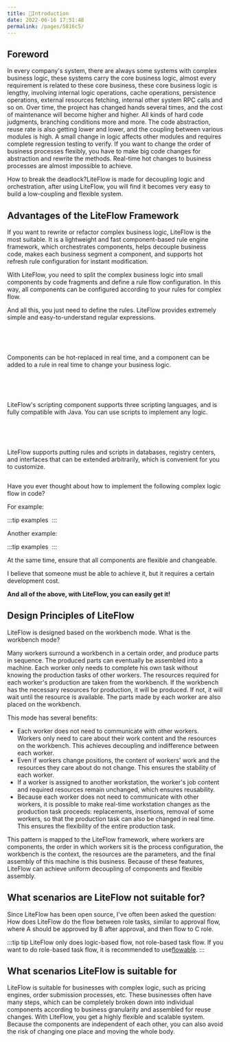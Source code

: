 ```yaml
---
title: 🍤Introduction
date: 2022-06-16 17:51:48
permalink: /pages/5816c5/
---
```


## Foreword

In every company's system, there are always some systems with complex business logic, these systems carry the core business logic, almost every requirement is related to these core business, these core business logic is lengthy, involving internal logic operations, cache operations, persistence operations, external resources fetching, internal other system RPC calls and so on. Over time, the project has changed hands several times, and the cost of maintenance will become higher and higher. All kinds of hard code judgments, branching conditions more and more. The code abstraction, reuse rate is also getting lower and lower, and the coupling between various modules is high. A small change in logic affects other modules and requires complete regression testing to verify. If you want to change the order of business processes flexibly, you have to make big code changes for abstraction and rewrite the methods. Real-time hot changes to business processes are almost impossible to achieve.

How to break the deadlock?LiteFlow is made for decoupling logic and orchestration, after using LiteFlow, you will find it becomes very easy to build a low-coupling and flexible system.



## Advantages of the LiteFlow Framework

If you want to rewrite or refactor complex business logic, LiteFlow is the most suitable. It is a lightweight and fast component-based rule engine framework, which orchestrates components, helps decouple business code, makes each business segment a component, and supports hot refresh rule configuration for instant modification.

With LiteFlow, you need to split the complex business logic into small components by code fragments and define a rule flow configuration. In this way, all components can be configured according to your rules for complex flow.

And all this, you just need to define the rules. LiteFlow provides extremely simple and easy-to-understand regular expressions.


<img :src="$withBase('/img/intro/1.svg')" class="no-zoom">

<br><br>

Components can be hot-replaced in real time, and a component can be added to a rule in real time to change your business logic.

<img :src="$withBase('/img/intro/2.svg')" class="no-zoom">

<br><br>

LiteFlow's scripting component supports three scripting languages, and is fully compatible with Java. You can use scripts to implement any logic.

<img :src="$withBase('/img/intro/3.svg')" class="no-zoom">

<br><br>

LiteFlow supports putting rules and scripts in databases, registry centers, and interfaces that can be extended arbitrarily, which is convenient for you to customize.

<img :src="$withBase('/img/intro/4.svg')" class="no-zoom">


Have you ever thought about how to implement the following complex logic flow in code?

For example:

:::tip examples
<img :src="$withBase('/img/flow_example/e8.svg')" style="zoom: 80%" class="no-zoom">
:::

Another example:

:::tip examples
<img :src="$withBase('/img/flow_example/e9.svg')" style="zoom: 80%" class="no-zoom">
:::

At the same time, ensure that all components are flexible and changeable.

I believe that someone must be able to achieve it, but it requires a certain development cost.



**And all of the above, with LiteFlow, you can easily get it!**



## Design Principles of LiteFlow

LiteFlow is designed based on the workbench mode. What is the workbench mode?

Many workers surround a workbench in a certain order, and produce parts in sequence. The produced parts can eventually be assembled into a machine. Each worker only needs to complete his own task without knowing the production tasks of other workers. The resources required for each worker's production are taken from the workbench. If the workbench has the necessary resources for production, it will be produced. If not, it will wait until the resource is available. The parts made by each worker are also placed on the workbench.

This mode has several benefits:

- Each worker does not need to communicate with other workers. Workers only need to care about their work content and the resources on the workbench. This achieves decoupling and indifference between each worker.
- Even if workers change positions, the content of workers' work and the resources they care about do not change. This ensures the stability of each worker.
- If a worker is assigned to another workstation, the worker's job content and required resources remain unchanged, which ensures reusability.
- Because each worker does not need to communicate with other workers, it is possible to make real-time workstation changes as the production task proceeds: replacements, insertions, removal of some workers, so that the production task can also be changed in real time. This ensures the flexibility of the entire production task.

This pattern is mapped to the LiteFlow framework, where workers are components, the order in which workers sit is the process configuration, the workbench is the context, the resources are the parameters, and the final assembly of this machine is this business. Because of these features, LiteFlow can achieve uniform decoupling of components and flexible assembly.



## What scenarios are LiteFlow not suitable for?

Since LiteFlow has been open source, I've often been asked the question: How does LiteFlow do the flow between role tasks, similar to approval flow, where A should be approved by B after approval, and then flow to C role.

:::tip tip
LiteFlow only does logic-based flow, not role-based task flow. If you want to do role-based task flow, it is recommended to use[flowable](https://flowable.com/open-source/).
:::



## What scenarios LiteFlow is suitable for

LiteFlow is suitable for businesses with complex logic, such as pricing engines, order submission processes, etc. These businesses often have many steps, which can be completely broken down into individual components according to business granularity and assembled for reuse changes. With LiteFlow, you get a highly flexible and scalable system. Because the components are independent of each other, you can also avoid the risk of changing one place and moving the whole body.
